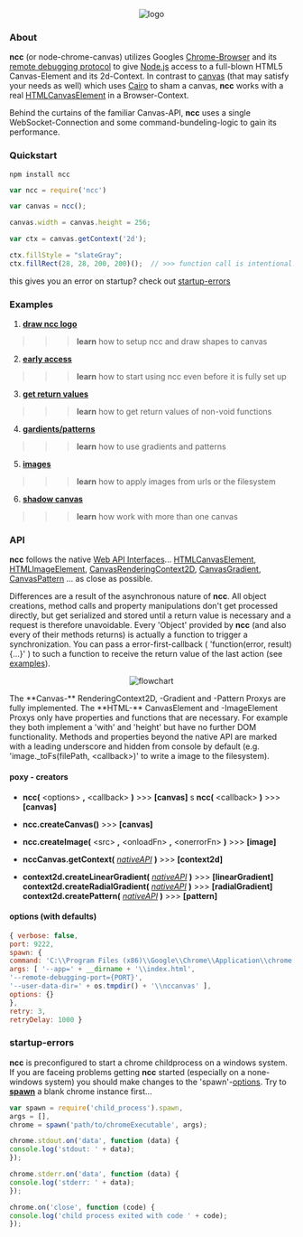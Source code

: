 <!-- ![logo](https://raw.githubusercontent.com/indus/ncc/master/footage/logo.png) -->

<p align="center">
  <img src="https://raw.githubusercontent.com/indus/ncc/master/footage/logo.png" alt="logo"/>
</p>

### About
**ncc** (or node-chrome-canvas) utilizes Googles [Chrome-Browser](https://www.google.com/chrome/browser/) and its [remote debugging protocol](https://developers.google.com/chrome-developer-tools/docs/debugger-protocol) to give [Node.js](http://nodejs.org/) access to a full-blown HTML5 Canvas-Element and its 2d-Context.
In contrast to [canvas](https://www.npmjs.org/package/canvas) (that may satisfy your needs as well) which uses [Cairo](http://cairographics.org/) to sham a canvas, **ncc** works with a real [HTMLCanvasElement](https://developer.mozilla.org/en-US/docs/Web/API/HTMLCanvasElement) in a Browser-Context.

Behind the curtains of the familiar Canvas-API, **ncc** uses a single WebSocket-Connection and some command-bundeling-logic to gain its performance.

### Quickstart
```
npm install ncc
```
```javascript
var ncc = require('ncc')

var canvas = ncc();

canvas.width = canvas.height = 256;

var ctx = canvas.getContext('2d');

ctx.fillStyle = "slateGray";
ctx.fillRect(28, 28, 200, 200)();  // >>> function call is intentional!
```
this gives you an error on startup? check out [startup-errors](https://github.com/indus/ncc#startup-errors)
### Examples
1. **[draw ncc logo](https://github.com/indus/ncc/blob/master/examples/1_draw_ncc_logo.js)**
>>> **learn** how to setup ncc and draw shapes to canvas
2. **[early access](https://github.com/indus/ncc/blob/master/examples/2_early_access.js)**
>>> **learn** how to start using ncc even before it is fully set up
3. **[get return values](https://github.com/indus/ncc/blob/master/examples/3_get_return_values.js)**
>>> **learn** how to get return values of non-void functions
4. **[gardients/patterns](https://github.com/indus/ncc/blob/master/examples/4_gradients_and_patterns.js)**
>>> **learn** how to use gradients and patterns
5. **[images](https://github.com/indus/ncc/blob/master/examples/5_images.js)**
>>> **learn** how to apply images from urls or the filesystem
6. **[shadow canvas](https://github.com/indus/ncc/blob/master/examples/6_shadow_canvas.js)**
>>> **learn** how work with more than one canvas

### API

**ncc** follows the native [Web API Interfaces](https://developer.mozilla.org/en-US/docs/Web/API)...
[HTMLCanvasElement](https://developer.mozilla.org/en-US/docs/Web/API/HTMLCanvasElement),
[HTMLImageElement](https://developer.mozilla.org/en-US/docs/Web/API/HTMLImageElement),
[CanvasRenderingContext2D](https://developer.mozilla.org/en-US/docs/Web/API/CanvasRenderingContext2D),
[CanvasGradient](https://developer.mozilla.org/en-US/docs/Web/API/CanvasGradient),
[CanvasPattern](https://developer.mozilla.org/en-US/docs/Web/API/CanvasPattern)
... as close as possible.

Differences are a result of the asynchronous nature of **ncc**. All object creations, method calls and property manipulations don't get processed directly, but get serialized and stored until a return value is necessary and a request is therefore unavoidable.
Every 'Object' provided by **ncc** (and also every of their methods returns) is actually a function to trigger a synchronization. You can pass a error-first-callback ( 'function(error, result){...}' ) to such a function to receive the return value of the last action (see [examples](https://github.com/indus/ncc#examples)).
<p align="center">
  <img src="https://raw.githubusercontent.com/indus/ncc/master/footage/flow.png" alt="flowchart"/>
</p>
The **Canvas-** RenderingContext2D, -Gradient and -Pattern Proxys are fully implemented.  
The **HTML-** CanvasElement and -ImageElement Proxys only have properties and functions that are necessary. For example they both implement a 'with' and 'height' but have no further DOM functionality.  
Methods and properties beyond the native API are marked with a leading underscore and hidden from console by default (e.g. 'image._toFs(filePath, &lt;callback&gt;)' to write a image to the filesystem).

#### poxy - creators

* **ncc(** &lt;options&gt; **,** &lt;callback&gt; **)** >>> **[canvas]**  s
**ncc(** &lt;callback&gt; **)** >>> **[canvas]**

* **ncc.createCanvas()** >>> **[canvas]**

* **ncc.createImage(** &lt;src&gt; **,** &lt;onloadFn&gt; **,** &lt;onerrorFn&gt; **)** >>> **[image]**

* **nccCanvas.getContext(** *[nativeAPI](https://developer.mozilla.org/en-US/docs/Web/API/HTMLCanvasElement#Methods)* **)** >>> **[context2d]**

* **context2d.createLinearGradient(** *[nativeAPI](https://developer.mozilla.org/en-US/docs/Web/API/CanvasRenderingContext2D#createLinearGradient())* **)** >>> **[linearGradient]**
**context2d.createRadialGradient(** *[nativeAPI](https://developer.mozilla.org/en-US/docs/Web/API/CanvasRenderingContext2D#createRadialGradient())* **)** >>> **[radialGradient]**
**context2d.createPattern(** *[nativeAPI](https://developer.mozilla.org/en-US/docs/Web/API/CanvasRenderingContext2D#createPattern())* **)** >>> **[pattern]**

#### options (with defaults)
```javascript
{ verbose: false,
port: 9222,
spawn: {
command: 'C:\\Program Files (x86)\\Google\\Chrome\\Application\\chrome.exe',
args: [ '--app=' + __dirname + '\\index.html',
'--remote-debugging-port={PORT}',
'--user-data-dir=' + os.tmpdir() + '\\nccanvas' ],
options: {}
},
retry: 3,
retryDelay: 1000 }
```
### startup-errors
**ncc** is preconfigured to start a chrome childprocess on a windows system. If you are faceing problems getting **ncc** started (especially on a none-windows system) you should make changes to the 'spawn'-[options](https://github.com/indus/ncc#options). Try to **[spawn](http://nodejs.org/api/child_process.html#child_process_child_process_spawn_command_args_options)** a blank chrome instance first...
```javascript
var spawn = require('child_process').spawn,
args = [],
chrome = spawn('path/to/chromeExecutable', args);

chrome.stdout.on('data', function (data) {
console.log('stdout: ' + data);
});

chrome.stderr.on('data', function (data) {
console.log('stderr: ' + data);
});

chrome.on('close', function (code) {
console.log('child process exited with code ' + code);
});
```

